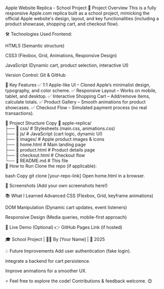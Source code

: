 Apple Website Replica - School Project
📌 Project Overview
This is a fully responsive Apple.com replica built as a school project, mimicking the official Apple website's design, layout, and key functionalities (including a product showcase, shopping cart, and checkout flow).

🛠 Technologies Used
Frontend:

HTML5 (Semantic structure)

CSS3 (Flexbox, Grid, Animations, Responsive Design)

JavaScript (Dynamic cart, product selection, interactive UI)

Version Control: Git & GitHub

🚀 Key Features
✅ 1:1 Apple-like UI – Cloned Apple’s minimalist design, typography, and color scheme.
✅ Responsive Layout – Works on mobile, tablet, and desktop.
✅ Interactive Shopping Cart – Add/remove items, calculate totals.
✅ Product Gallery – Smooth animations for product showcases.
✅ Checkout Flow – Simulated payment process (no real transactions).

📂 Project Structure
Copy
📁 apple-replica/  
├── 📁 css/             # Stylesheets (main.css, animations.css)  
├── 📁 js/              # JavaScript (cart logic, dynamic UI)  
├── 📁 images/          # Apple product images & icons  
├── 📄 home.html        # Main landing page  
├── 📄 product.html     # Product details page  
├── 📄 checkout.html    # Checkout flow  
└── 📄 README.md        # This file  
🔧 How to Run
Clone the repo (if applicable):

bash
Copy
git clone [your-repo-link]
Open home.html in a browser.

📸 Screenshots
(Add your own screenshots here!)

📚 What I Learned
Advanced CSS (Flexbox, Grid, keyframe animations)

DOM Manipulation (Dynamic cart updates, event listeners)

Responsive Design (Media queries, mobile-first approach)

🔗 Live Demo (Optional)
👉 GitHub Pages Link (if hosted)

🎓 School Project | 👨‍💻 By [Your Name] | 📅 2025

💡 Future Improvements
Add user authentication (fake login).

Integrate a backend for cart persistence.

Improve animations for a smoother UX.

⭐ Feel free to explore the code! Contributions & feedback welcome. 😊
